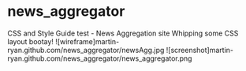 # news_aggregator
CSS and Style Guide test - News Aggregation site
Whipping some CSS layout bootay!
![wireframe]martin-ryan.github.com/news_aggregator/newsAgg.jpg
![screenshot]martin-ryan.github.com/news_aggregator/news_aggregator.png
